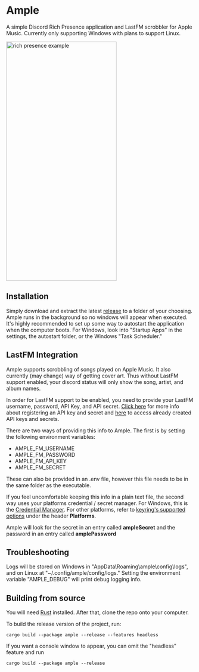 # Ample
A simple Discord Rich Presence application and LastFM scrobbler for Apple Music. Currently only supporting Windows with plans to support Linux.

<img width="296" height="642" alt="rich presence example" src="https://github.com/user-attachments/assets/068ac9a8-65fc-4a1c-8699-81316de2303a" />

## Installation
Simply download and extract the latest [release](https://github.com/nathanieltooley/amp-rp/releases) to a folder of your choosing.
Ample runs in the background so no windows will appear when executed. It's highly recommended to set up some way to autostart the
application when the computer boots. For Windows, look into "Startup Apps" in the settings, the autostart folder, or the Windows "Task Scheduler."

## LastFM Integration
Ample supports scrobbling of songs played on Apple Music. It also currently (may change) way of getting cover art.
Thus without LastFM support enabled, your discord status will only show the song, artist, and album names.

In order for LastFM support to be enabled, you need to provide your LastFM username, password, API Key, and API secret.
[Click here](https://www.last.fm/api/authentication) for more info about registering an API key and secret and [here](https://www.last.fm/api/accounts)
to access already created API keys and secrets.

There are two ways of providing this info to Ample. The first is by setting the following environment variables:
- AMPLE_FM_USERNAME
- AMPLE_FM_PASSWORD
- AMPLE_FM_API_KEY
- AMPLE_FM_SECRET

These can also be provided in an .env file, however this file needs to be in the same folder as the executable.

If you feel uncomfortable keeping this info in a plain text file, the second way uses your platforms credential / secret manager.
For Windows, this is the [Credential Manager](https://support.microsoft.com/en-us/windows/credential-manager-in-windows-1b5c916a-6a16-889f-8581-fc16e8165ac0).
For other platforms, refer to [keyring's supported options](https://crates.io/crates/keyring) under the header **Platforms**.

Ample will look for the secret in an entry called **ampleSecret** and the password in an entry called **amplePassword**

## Troubleshooting
Logs will be stored on Windows in "AppData\Roaming\ample\config\logs", and on Linux at "~/.config/ample/config/logs."
Setting the environment variable "AMPLE_DEBUG" will print debug logging info.

## Building from source
You will need [Rust](https://rustup.rs/) installed. After that, clone the repo onto your computer.

To build the release version of the project, run:
```
cargo build --package ample --release --features headless
```
If you want a console window to appear, you can omit the "headless" feature and run
```
cargo build --package ample --release
```
